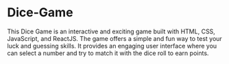 # Dice-Game
This Dice Game is an interactive and exciting game built with HTML, CSS, JavaScript, and ReactJS. The game offers a simple and fun way to test your luck and guessing skills. It provides an engaging user interface where you can select a number and try to match it with the dice roll to earn points.
